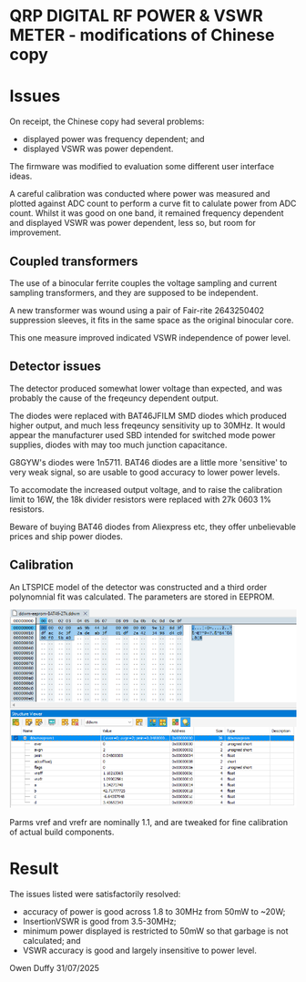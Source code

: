 # QRP DIGITAL RF POWER & VSWR METER - modifications of Chinese copy

# Issues

On receipt, the Chinese copy had several problems:
- displayed power was frequency dependent; and
- displayed VSWR was power dependent.

The firmware was modified to evaluation some different user interface ideas.

A careful calibration was conducted where power was measured and plotted against ADC count to perform a curve fit to calulate power from ADC count.
Whilst it was good on one band, it remained frequency dependent and displayed VSWR was power dependent, less so, but room for improvement.

## Coupled transformers

The use of a binocular ferrite couples the voltage sampling and current sampling transformers, and they are supposed to be independent.

A new transformer was wound using a pair of Fair-rite 2643250402 suppression sleeves, it fits in the same space as the original binocular core.

This one measure improved indicated VSWR independence of power level.

## Detector issues

The detector produced somewhat lower voltage than expected, and was probably the cause of the freqeuncy dependent output.

The diodes were replaced with BAT46JFILM SMD diodes which produced higher output, and much less freqeuncy sensitivity up to 30MHz.
It would appear the manufacturer used SBD intended for switched mode power supplies, diodes with may too much junction capacitance.

G8GYW's diodes were 1n5711. BAT46 diodes are a little more 'sensitive' to very weak signal, so are usable to good accuracy to lower power levels.

To accomodate the increased output voltage, and to raise the calibration limit to 16W, the 18k divider resistors were replaced with 27k 0603 1% resistors.

Beware of buying BAT46 diodes from Aliexpress etc, they offer unbelievable prices and ship power diodes.

## Calibration

An LTSPICE model of the detector was constructed and a third order polynomnial fit was calculated. The parameters are stored in EEPROM.

![EEPROM map](ddwm/eeprom/ddwm-eeprom-BAT46-27k.png)

Parms vref and vrefr are nominally 1.1, and are tweaked for fine calibration of actual build components.

# Result

The issues listed were satisfactorily resolved:
- accuracy of power is good across 1.8 to 30MHz from 50mW to ~20W;
- InsertionVSWR is good from 3.5-30MHz;
- minimum power displayed is restricted to 50mW so that garbage is not calculated; and
- VSWR accuracy is good and largely insensitive to power level.

Owen Duffy
31/07/2025

